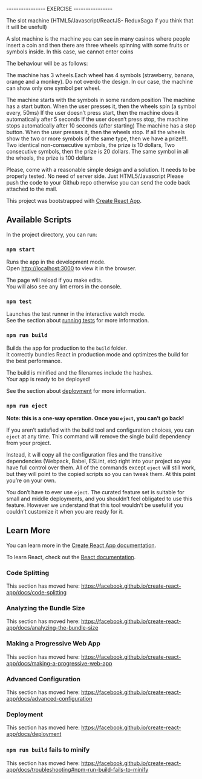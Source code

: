 ---------------- EXERCISE ----------------

 

The slot machine (HTML5/Javascript/ReactJS- ReduxSaga if you think that it will be usefull)

 

A slot machine is the machine you can see in many casinos where people insert a coin and then there are three wheels spinning with some fruits or symbols inside. In this case, we cannot enter coins

 

The behaviour will be as follows:

The machine has 3 wheels.Each wheel has 4 symbols (strawberry, banana, orange and a monkey). Do not overdo the design. In our case, the machine can show only one symbol per wheel.

The machine starts with the symbols in some random position The machine has a start button. When the user presses it, then the wheels spin (a symbol every, 50ms) If the user doesn’t press start, then the machine does it automatically after 5 seconds If the user doesn’t press stop, the machine stops automatically after 10 seconds (after starting) The machine has a stop button. When the user presses it, then the wheels stop. If all the wheels show the two or more symbols of the same type, then we have a prize!!!. Two identical non-consecutive symbols, the prize is 10 dollars, Two consecutive symbols, then the prize is 20 dollars. The same symbol in all the wheels, the prize is 100 dollars

 

Please, come with a reasonable simple design and a solution. It needs to be properly tested. No need of server side. Just HTML5/Javascript Please push the code to your Github repo otherwise you can send the code back attached to the mail.



This project was bootstrapped with [Create React App](https://github.com/facebook/create-react-app).

## Available Scripts

In the project directory, you can run:

### `npm start`

Runs the app in the development mode.<br>
Open [http://localhost:3000](http://localhost:3000) to view it in the browser.

The page will reload if you make edits.<br>
You will also see any lint errors in the console.

### `npm test`

Launches the test runner in the interactive watch mode.<br>
See the section about [running tests](https://facebook.github.io/create-react-app/docs/running-tests) for more information.

### `npm run build`

Builds the app for production to the `build` folder.<br>
It correctly bundles React in production mode and optimizes the build for the best performance.

The build is minified and the filenames include the hashes.<br>
Your app is ready to be deployed!

See the section about [deployment](https://facebook.github.io/create-react-app/docs/deployment) for more information.

### `npm run eject`

**Note: this is a one-way operation. Once you `eject`, you can’t go back!**

If you aren’t satisfied with the build tool and configuration choices, you can `eject` at any time. This command will remove the single build dependency from your project.

Instead, it will copy all the configuration files and the transitive dependencies (Webpack, Babel, ESLint, etc) right into your project so you have full control over them. All of the commands except `eject` will still work, but they will point to the copied scripts so you can tweak them. At this point you’re on your own.

You don’t have to ever use `eject`. The curated feature set is suitable for small and middle deployments, and you shouldn’t feel obligated to use this feature. However we understand that this tool wouldn’t be useful if you couldn’t customize it when you are ready for it.

## Learn More

You can learn more in the [Create React App documentation](https://facebook.github.io/create-react-app/docs/getting-started).

To learn React, check out the [React documentation](https://reactjs.org/).

### Code Splitting

This section has moved here: https://facebook.github.io/create-react-app/docs/code-splitting

### Analyzing the Bundle Size

This section has moved here: https://facebook.github.io/create-react-app/docs/analyzing-the-bundle-size

### Making a Progressive Web App

This section has moved here: https://facebook.github.io/create-react-app/docs/making-a-progressive-web-app

### Advanced Configuration

This section has moved here: https://facebook.github.io/create-react-app/docs/advanced-configuration

### Deployment

This section has moved here: https://facebook.github.io/create-react-app/docs/deployment

### `npm run build` fails to minify

This section has moved here: https://facebook.github.io/create-react-app/docs/troubleshooting#npm-run-build-fails-to-minify
